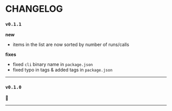 CHANGELOG
===

### `v0.1.1`

**new**
- items in the list are now sorted by number of runs/calls

**fixes**
- fixed `cli` binary name in `package.json`
- fixed typo in tags & added tags in `package.json`

---

### `v0.1.0`

🚀

---
